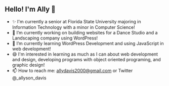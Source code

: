 ## Hello! I'm Ally 👋

- ✨ I'm currently a senior at Florida State University majoring in Information Technology with a minor in Computer Science!
- 🔭 I’m currently working on building websites for a Dance Studio and a Landscaping company using WordPress!
- 🌱 I’m currently learning WordPress Development and using JavaScript in web development!
- 😄 I'm interested in learning as much as I can about web development and design, developing programs with object oriented programing, and graphic design! 
- 📫 How to reach me: allydavis2000@gmail.com or Twitter @_allyson_davis
